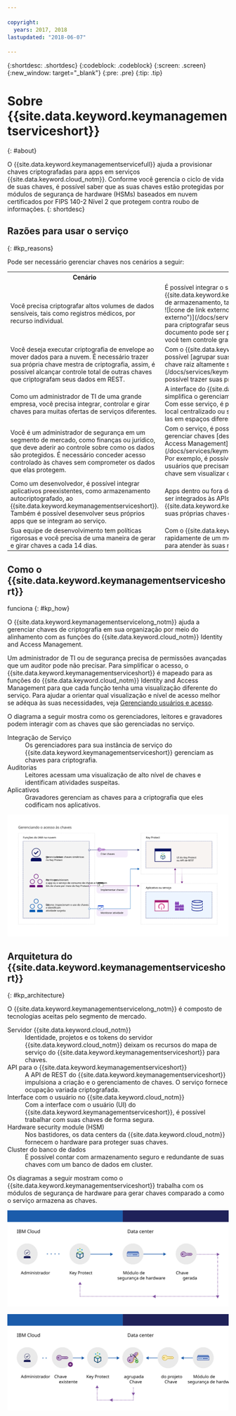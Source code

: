```yaml
---

copyright:
  years: 2017, 2018
lastupdated: "2018-06-07"

---
```


{:shortdesc: .shortdesc}
{:codeblock: .codeblock}
{:screen: .screen}
{:new_window: target="_blank"}
{:pre: .pre}
{:tip: .tip}

# Sobre {{site.data.keyword.keymanagementserviceshort}}
{: #about}

O {{site.data.keyword.keymanagementservicefull}} ajuda a provisionar chaves criptografadas para apps em serviços {{site.data.keyword.cloud_notm}}. Conforme você gerencia o ciclo de vida de suas chaves, é possível saber que as suas chaves estão protegidas por módulos de segurança de hardware (HSMs) baseados em nuvem certificados por FIPS 140-2 Nível 2 que protegem contra roubo de
informações.
{: shortdesc}

## Razões para usar o serviço
{: #kp_reasons}

Pode ser necessário gerenciar chaves nos cenários a seguir:

<table>
  <tr>
    <th>Cenário</th>
    <th>Razões</th>
  </tr>
  <tr>
    <td>Você precisa criptografar altos volumes de dados sensíveis, tais como registros médicos,
por recurso individual.</td>
    <td>É possível integrar o serviço {{site.data.keyword.keymanagementserviceshort}} com soluções de armazenamento, tais como [{{site.data.keyword.cos_full_notm}} ![Ícone de link externo](../../icons/launch-glyph.svg "Ícone de link externo")](/docs/services/cloud-object-storage/about-cos.html), para criptografar seus dados em repouso na nuvem. Cada documento pode ser protegido por uma chave
diferente, portanto, você tem controle granular dos seus dados.</td>
  </tr>
  <tr>
    <td>Você deseja executar criptografia de envelope ao mover dados para a nuvem. É necessário trazer sua própria chave mestra de
criptografia, assim, é possível alcançar controle total de outras chaves que criptografam seus dados em REST.</td>
    <td>Com o {{site.data.keyword.keymanagementserviceshort}}, é possível
[agrupar suas chaves de criptografia de dados com uma chave raiz
altamente segura](/docs/services/keymgmt/concepts/keyprotect_envelope.html). É possível trazer suas próprias chaves raiz ou criá-las no serviço.</td>
  </tr>
  <tr>
    <td>Como um administrador de TI de uma grande empresa, você precisa integrar, controlar e girar chaves para muitas ofertas de
serviços diferentes.</td>
    <td>A interface do {{site.data.keyword.keymanagementserviceshort}}
simplifica o gerenciamento dos diversos serviços de criptografia. Com esse serviço, é possível gerenciar e classificar chaves em um local
centralizado ou separar as chaves por projeto e armazená-las em espaços diferentes
do {{site.data.keyword.cloud_notm}}.</td>
  </tr>
  <tr>
    <td>Você é um administrador de segurança em um segmento de mercado, como finanças ou jurídico, que deve aderir ao controle sobre como os dados
são protegidos. É necessário conceder acesso controlado às chaves sem comprometer os dados
que elas protegem.</td>
    <td>Com o serviço, é possível controlar o acesso de usuário para gerenciar chaves [designando diferentes funções do Identity and Access Management](/docs/services/keymgmt/keyprotect_manage_access.html#roles). Por exemplo, é possível conceder acesso somente leitura aos usuários
que precisam visualizar informações sobre a criação da chave sem visualizar o material da chave.</td>
  <tr>
    <td>Como um desenvolvedor, é possível integrar aplicativos preexistentes, como armazenamento
autocriptografado, ao {{site.data.keyword.keymanagementserviceshort}}. Também é possível desenvolver seus próprios apps que se integram ao serviço.</td>
    <td>Apps dentro ou fora do {{site.data.keyword.cloud_notm}} podem ser integrados às APIs do {{site.data.keyword.keymanagementserviceshort}}. É possível usar suas próprias chaves existentes em seus apps. </td>
  </tr>
  <tr>
    <td>Sua equipe de desenvolvimento tem políticas rigorosas e
você precisa de uma maneira de gerar e girar chaves a cada 14 dias.</td>
    <td>Com o {{site.data.keyword.cloud_notm}},
é possível gerar chaves rapidamente de um módulo de segurança de hardware (HSM) para atender às suas necessidades de segurança em
andamento.</td>
  </tr>
</table>

## Como o {{site.data.keyword.keymanagementserviceshort}}
funciona
{: #kp_how}

O {{site.data.keyword.keymanagementservicelong_notm}} ajuda a gerenciar chaves de criptografia em sua organização por meio do alinhamento com as funções do {{site.data.keyword.cloud_notm}} Identity and Access Management.

Um
administrador de TI ou de segurança precisa de permissões avançadas que um auditor pode não
precisar. Para simplificar o acesso, o {{site.data.keyword.keymanagementserviceshort}} é mapeado para as funções do {{site.data.keyword.cloud_notm}} Identity and Access Management para que cada função tenha uma visualização diferente do serviço. Para ajudar a orientar qual visualização e nível de acesso melhor se adéqua às suas necessidades, veja [Gerenciando usuários e acesso](/docs/services/keymgmt/keyprotect_manage_access.html#roles).

O diagrama a seguir mostra como os gerenciadores, leitores e gravadores podem interagir com as chaves que são
gerenciadas no serviço.

<dl>
  <dt>Integração de Serviço</dt>
    <dd>Os gerenciadores para sua instância de serviço do {{site.data.keyword.keymanagementserviceshort}}
gerenciam as chaves para criptografia.</dd>
  <dt>Auditorias</dt>
    <dd>Leitores acessam uma visualização de alto nível de chaves e identificam atividades suspeitas.</dd>
  <dt>Aplicativos</dt>
    <dd>Gravadores gerenciam as chaves para a criptografia que eles codificam nos aplicativos.</dd>
</dl>

![O diagrama mostra os mesmos componentes conforme descrito na lista de definição anterior](images/keys-use-cases_min.svg)

## Arquitetura do {{site.data.keyword.keymanagementserviceshort}}
{: #kp_architecture}

O {{site.data.keyword.keymanagementservicelong_notm}}
é composto de tecnologias aceitas pelo segmento de mercado.

<dl>
  <dt>Servidor {{site.data.keyword.cloud_notm}}</dt>
    <dd>Identidade, projetos e os tokens do servidor {{site.data.keyword.cloud_notm}} deixam os recursos do mapa de serviço do {{site.data.keyword.keymanagementserviceshort}} para chaves.</dd>
  <dt>API para o {{site.data.keyword.keymanagementserviceshort}}</dt>
    <dd>A API de REST do {{site.data.keyword.keymanagementserviceshort}}
impulsiona a criação e o gerenciamento de chaves. O serviço fornece ocupação variada criptografada.</dd>
  <dt>Interface com o usuário no {{site.data.keyword.cloud_notm}}</dt>
    <dd>Com a interface com o usuário (UI) do {{site.data.keyword.keymanagementserviceshort}}, é possível trabalhar com suas chaves de forma segura.</dd>
  <dt>Hardware security module (HSM)</dt>
    <dd>Nos bastidores, os data centers da {{site.data.keyword.cloud_notm}} fornecem o hardware para proteger suas chaves.</dd>
  <dt>Cluster do banco de dados</dt>
    <dd>É possível contar com armazenamento seguro e redundante de suas
chaves com um banco de dados em cluster.</dd>
</dl>

Os diagramas a seguir mostram como o {{site.data.keyword.keymanagementserviceshort}}
trabalha com os módulos de segurança de hardware para gerar chaves
comparado a como o serviço armazena as chaves.

![O diagrama mostra como as chaves são geradas.](images/generated-key_min.svg)

![O diagrama mostra como as chaves existentes são armazenadas.](images/stored-key_min.svg)
